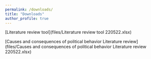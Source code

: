 ```yaml
---
permalink: /downloads/
title: "Downloads"
author_profile: true
---
```



[Literature review tool](files/Literature review tool 220522.xlsx)

[Causes and consequences of political behavior Literature review](files/Causes and consequences of political behavior Literature review 220522.xlsx)
